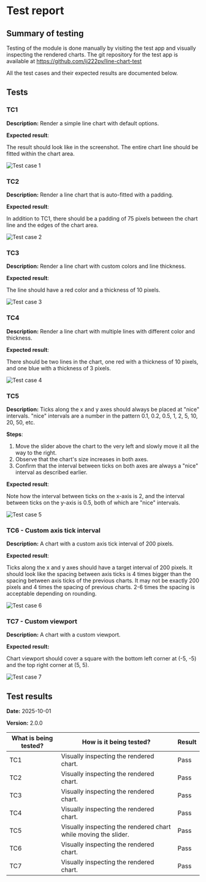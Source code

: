 # Test report

## Summary of testing

Testing of the module is done manually by visiting the test app and visually inspecting the rendered charts. The git repository for the test app is available at https://github.com/ij222pv/line-chart-test

All the test cases and their expected results are documented below.

## Tests

### TC1

**Description:** Render a simple line chart with default options.

**Expected result**:

The result should look like in the screenshot. The entire chart line should be fitted within the chart area.

![Test case 1](.readme/tests/tc1.png)

### TC2

**Description:** Render a line chart that is auto-fitted with a padding.

**Expected result**:

In addition to TC1, there should be a padding of 75 pixels between the chart line and the edges of the chart area.

![Test case 2](.readme/tests/tc2.png)

### TC3

**Description:** Render a line chart with custom colors and line thickness.

**Expected result**:

The line should have a red color and a thickness of 10 pixels.

![Test case 3](.readme/tests/tc3.png)

### TC4

**Description:** Render a line chart with multiple lines with different color and thickness.

**Expected result**:

There should be two lines in the chart, one red with a thickness of 10 pixels, and one blue with a thickness of 3 pixels.

![Test case 4](.readme/tests/tc4.png)

### TC5

**Description:** Ticks along the x and y axes should always be placed at "nice" intervals. "nice" intervals are a number in the pattern 0.1, 0.2, 0.5, 1, 2, 5, 10, 20, 50, etc.

**Steps**:

1. Move the slider above the chart to the very left and slowly move it all the way to the right.
2. Observe that the chart's size increases in both axes.
3. Confirm that the interval between ticks on both axes are always a "nice" interval as described earlier.

**Expected result**:

Note how the interval between ticks on the x-axis is 2, and the interval between ticks on the y-axis is 0.5, both of which are "nice" intervals.

![Test case 5](.readme/tests/tc5.png)

### TC6 - Custom axis tick interval

**Description:** A chart with a custom axis tick interval of 200 pixels.

**Expected result**:

Ticks along the x and y axes should have a target interval of 200 pixels. It should look like the spacing between axis ticks is 4 times bigger than the spacing between axis ticks of the previous charts. It may not be exactly 200 pixels and 4 times the spacing of previous charts. 2-6 times the spacing is acceptable depending on rounding.

![Test case 6](.readme/tests/tc6.png)

### TC7 - Custom viewport

**Description:** A chart with a custom viewport.

**Expected result:**

Chart viewport should cover a square with the bottom left corner at (-5, -5) and the top right corner at (5, 5).

![Test case 7](.readme/tests/tc7.png)

## Test results

**Date:** 2025-10-01

**Version:** 2.0.0

| What is being tested? | How is it being tested?                                         | Result |
| --------------------- | --------------------------------------------------------------- | ------ |
| TC1                   | Visually inspecting the rendered chart.                         | Pass   |
| TC2                   | Visually inspecting the rendered chart.                         | Pass   |
| TC3                   | Visually inspecting the rendered chart.                         | Pass   |
| TC4                   | Visually inspecting the rendered chart.                         | Pass   |
| TC5                   | Visually inspecting the rendered chart while moving the slider. | Pass   |
| TC6                   | Visually inspecting the rendered chart.                         | Pass   |
| TC7                   | Visually inspecting the rendered chart.                         | Pass   |

